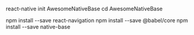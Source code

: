 react-native init AwesomeNativeBase
cd AwesomeNativeBase

npm install --save react-navigation
npm install --save @babel/core
npm install --save native-base
